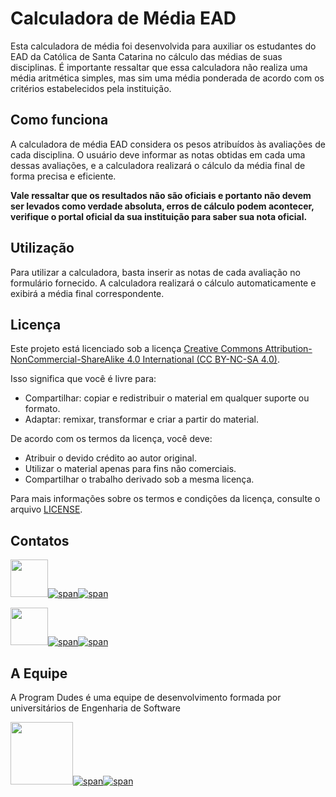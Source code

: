 # Calculadora de Média EAD

Esta calculadora de média foi desenvolvida para auxiliar os estudantes do EAD da Católica de Santa Catarina no cálculo das médias de suas disciplinas. É importante ressaltar que essa calculadora não realiza uma média aritmética simples, mas sim uma média ponderada de acordo com os critérios estabelecidos pela instituição.

## Como funciona
A calculadora de média EAD considera os pesos atribuídos às avaliações de cada disciplina. O usuário deve informar as notas obtidas em cada uma dessas avaliações, e a calculadora realizará o cálculo da média final de forma precisa e eficiente.

**Vale ressaltar que os resultados não são oficiais e portanto não devem ser levados como verdade absoluta, erros de cálculo podem acontecer, verifique o portal oficial da sua instituição para saber sua nota oficial.**

## Utilização

Para utilizar a calculadora, basta inserir as notas de cada avaliação no formulário fornecido. A calculadora realizará o cálculo automaticamente e exibirá a média final correspondente.

## Licença

Este projeto está licenciado sob a licença [Creative Commons Attribution-NonCommercial-ShareAlike 4.0 International (CC BY-NC-SA 4.0)](https://creativecommons.org/licenses/by-nc-sa/4.0/).

Isso significa que você é livre para:

- Compartilhar: copiar e redistribuir o material em qualquer suporte ou formato.
- Adaptar: remixar, transformar e criar a partir do material.

De acordo com os termos da licença, você deve:

- Atribuir o devido crédito ao autor original.
- Utilizar o material apenas para fins não comerciais.
- Compartilhar o trabalho derivado sob a mesma licença.

Para mais informações sobre os termos e condições da licença, consulte o arquivo [LICENSE](https://creativecommons.org/licenses/by-nc-sa/4.0/legalcode).


## Contatos

[<img src="https://avatars.githubusercontent.com/u/97479966" width="60"/>![span](https://placehold.co/10x60/FFA500/FFA500.png)![span](https://placehold.co/220x60/000000/FFFFFF/png?text=Victor%20Rocha)](https://victorrochar.github.io)

[<img src="https://avatars.githubusercontent.com/u/86015415" width="60"/>![span](https://placehold.co/10x60/007f3f/007f3f.png)![span](https://placehold.co/220x60/000000/FFFFFF/png?text=Leonardo%20Sakaguti)](https://leosakaguti.github.io)

## A Equipe
A Program Dudes é uma equipe de desenvolvimento formada por universitários de Engenharia de Software

[<img src="https://avatars.githubusercontent.com/u/136010433" width="100"/>![span](https://placehold.co/10x100/000000/000000.png)![span](https://placehold.co/220x100/FFFFFF/000000/png?text=Program%20dudes)](https://programdudes.github.io)
